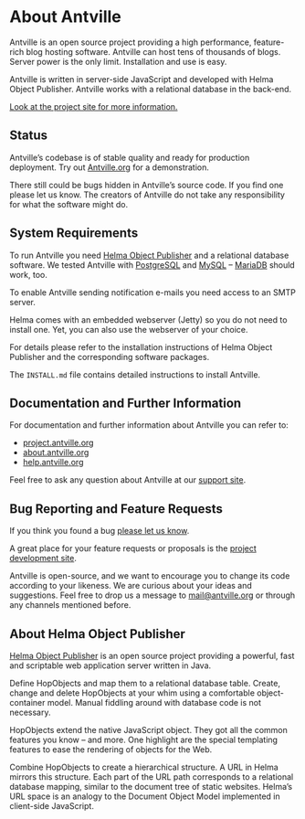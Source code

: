 # About Antville

Antville is an open source project providing a high performance, feature-rich blog hosting software. Antville can host tens of thousands of blogs. Server power is the only limit. Installation and use is easy.

Antville is written in server-side JavaScript and developed with Helma Object Publisher. Antville works with a relational database in the back-end.

[Look at the project site for more information.](https://project.antville.org)

## Status

Antville’s codebase is of stable quality and ready for production deployment. Try out [Antville.org](https://antville.org) for a demonstration.

There still could be bugs hidden in Antville’s source code. If you find one please let us know. The creators of Antville do not take any responsibility for what the software might do.

## System Requirements

To run Antville you need [Helma Object Publisher](https://github.com/antville/helma) and a relational database software. We tested Antville with [PostgreSQL](https://postgresql.org) and [MySQL](https://mysql.com) – [MariaDB](https://mariadb.com) should work, too.

To enable Antville sending notification e-mails you need access to an SMTP server.

Helma comes with an embedded webserver (Jetty) so you do not need to install one. Yet, you can also use the webserver of your choice.

For details please refer to the installation instructions of Helma Object Publisher and the corresponding software packages.

The `INSTALL.md` file contains detailed instructions to install Antville.

## Documentation and Further Information

For documentation and further information about Antville you can refer to:
- [project.antville.org](https://project.antville.org)
- [about.antville.org](https://about.antville.org)
- [help.antville.org](https://help.antville.org)

Feel free to ask any question about Antville at our [support site](https://help.antville.org).

## Bug Reporting and Feature Requests

If you think you found a bug [please let us know](https://project.antville.org).

A great place for your feature requests or proposals is the [project development site](https://project.antville.org).

Antville is open-source, and we want to encourage you to change its code according to your likeness. We are curious about your ideas and suggestions. Feel free to drop us a message to <mail@antville.org> or through any channels mentioned before.

## About Helma Object Publisher

[Helma Object Publisher](https://github.com/antville/helma) is an open source project providing a powerful, fast and scriptable web application server written in Java. 

Define HopObjects and map them to a relational database table. Create, change and delete HopObjects at your whim using a comfortable object-container model. Manual fiddling around with database code is not necessary.

HopObjects extend the native JavaScript object. They got all the common features you know – and more. One highlight are the special templating features to ease the rendering of objects for the Web.

Combine HopObjects to create a hierarchical structure. A URL in Helma mirrors this structure. Each part of the URL path corresponds to a relational database mapping, similar to the document tree of static websites. Helma’s URL space is an analogy to the Document Object Model implemented in client-side JavaScript.
